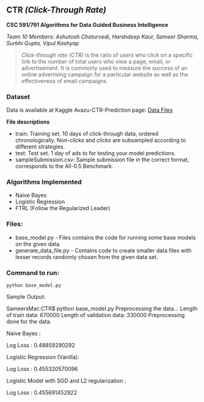 ## CTR _(Click-Through Rate)_
**CSC 591/791 Algorithms for Data Guided Business Intelligence**

_Team 10 Members: Ashutosh Chaturvedi, Harshdeep Kaur, Sameer Sharma, Surbhi Gupta, Vipul Kashyap_

> _Click-through rate (CTR)_ is the ratio of users who click on a specific link to the number of total users who view a page, email, or advertisement. It is commonly used to measure the success of an online advertising campaign for a particular website as well as the effectiveness of email campaigns.

### Dataset
Data is available at Kaggle Avazu-CTR-Prediction page: [Data Files](https://www.kaggle.com/c/avazu-ctr-prediction/data)

__File descriptions__
* train: Training set. 10 days of click-through data, ordered chronologically. Non-clicks and clicks are subsampled according to different strategies.
* test: Test set. 1 day of ads to for testing your model predictions. 
* sampleSubmission.csv: Sample submission file in the correct format, corresponds to the All-0.5 Benchmark.

### Algorithms Implemented
* Naive Bayes
* Logistic Regression
* FTRL (Follow the Regularized Leader)





### Files:
* base_model.py - Files contains the code for running some base models on the given data.
* generate_data_file.py - Contains code to create smaller data files with lesser records randomly chosen from the given data set.

### Command to run: 
```
python base_model.py
```

Sample Output:

SameersMac:CTR$ python base_model.py
Preprocessing the data...
Length of train data:  670000
Length of validation data:  330000
Preprocessing done for the data.

Naive Bayes :

Log Loss : 0.48859290292

Logistic Regression (Vanilla): 

Log Loss : 0.455320570096
 
Logistic Model with SGD and L2 regularization :

Log Loss : 0.455691452922
